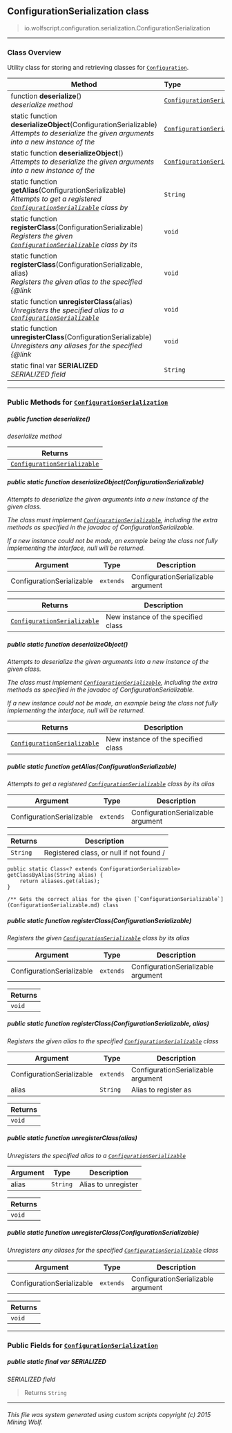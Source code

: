 ## ConfigurationSerialization __class__

>io.wolfscript.configuration.serialization.ConfigurationSerialization

---

### Class Overview

Utility class for storing and retrieving classes for [`Configuration`](../Configuration.md).

Method | Type   
--- | :--- 
 function __deserialize__() <br> _deserialize method_ | [`ConfigurationSerializable`](ConfigurationSerializable.md)
static function __deserializeObject__(ConfigurationSerializable) <br> _Attempts to deserialize the given arguments into a new instance of the_ | [`ConfigurationSerializable`](ConfigurationSerializable.md)
static function __deserializeObject__() <br> _Attempts to deserialize the given arguments into a new instance of the_ | [`ConfigurationSerializable`](ConfigurationSerializable.md)
static function __getAlias__(ConfigurationSerializable) <br> _Attempts to get a registered [`ConfigurationSerializable`](ConfigurationSerializable.md) class by_ | `String`
static function __registerClass__(ConfigurationSerializable) <br> _Registers the given [`ConfigurationSerializable`](ConfigurationSerializable.md) class by its_ | `void`
static function __registerClass__(ConfigurationSerializable, alias) <br> _Registers the given alias to the specified {@link_ | `void`
static function __unregisterClass__(alias) <br> _Unregisters the specified alias to a [`ConfigurationSerializable`](ConfigurationSerializable.md)_ | `void`
static function __unregisterClass__(ConfigurationSerializable) <br> _Unregisters any aliases for the specified {@link_ | `void`
static final var __SERIALIZED__ <br> _SERIALIZED field_ | `String`



---


### Public Methods for [`ConfigurationSerialization`](ConfigurationSerialization.md)

##### <a id='deserialize'></a>public  function __deserialize__()

_deserialize method_

Returns | 
--- | 
[`ConfigurationSerializable`](ConfigurationSerializable.md) |


##### <a id='deserializeobject'></a>public static function __deserializeObject__(ConfigurationSerializable)

_Attempts to deserialize the given arguments into a new instance of the given class. <p> The class must implement [`ConfigurationSerializable`](ConfigurationSerializable.md), including the extra methods as specified in the javadoc of ConfigurationSerializable. <p> If a new instance could not be made, an example being the class not fully implementing the interface, null will be returned._

Argument | Type | Description  
--- | --- | --- 
ConfigurationSerializable | `extends` | ConfigurationSerializable argument

Returns | Description
--- | --- 
[`ConfigurationSerializable`](ConfigurationSerializable.md) | New instance of the specified class


##### <a id='deserializeobject'></a>public static function __deserializeObject__()

_Attempts to deserialize the given arguments into a new instance of the given class. <p> The class must implement [`ConfigurationSerializable`](ConfigurationSerializable.md), including the extra methods as specified in the javadoc of ConfigurationSerializable. <p> If a new instance could not be made, an example being the class not fully implementing the interface, null will be returned._

Returns | Description
--- | --- 
[`ConfigurationSerializable`](ConfigurationSerializable.md) | New instance of the specified class


##### <a id='getalias'></a>public static function __getAlias__(ConfigurationSerializable)

_Attempts to get a registered [`ConfigurationSerializable`](ConfigurationSerializable.md) class by its alias_

Argument | Type | Description  
--- | --- | --- 
ConfigurationSerializable | `extends` | ConfigurationSerializable argument

Returns | Description
--- | --- 
`String` | Registered class, or null if not found /
    public static Class<? extends ConfigurationSerializable> getClassByAlias(String alias) {
        return aliases.get(alias);
    }

    /** Gets the correct alias for the given [`ConfigurationSerializable`](ConfigurationSerializable.md) class


##### <a id='registerclass'></a>public static function __registerClass__(ConfigurationSerializable)

_Registers the given [`ConfigurationSerializable`](ConfigurationSerializable.md) class by its alias_

Argument | Type | Description  
--- | --- | --- 
ConfigurationSerializable | `extends` | ConfigurationSerializable argument

Returns | 
--- | 
`void` |


##### <a id='registerclass'></a>public static function __registerClass__(ConfigurationSerializable, alias)

_Registers the given alias to the specified [`ConfigurationSerializable`](ConfigurationSerializable.md) class_

Argument | Type | Description  
--- | --- | --- 
ConfigurationSerializable | `extends` | ConfigurationSerializable argument
alias | `String` | Alias to register as

Returns | 
--- | 
`void` |


##### <a id='unregisterclass'></a>public static function __unregisterClass__(alias)

_Unregisters the specified alias to a [`ConfigurationSerializable`](ConfigurationSerializable.md)_

Argument | Type | Description  
--- | --- | --- 
alias | `String` | Alias to unregister

Returns | 
--- | 
`void` |


##### <a id='unregisterclass'></a>public static function __unregisterClass__(ConfigurationSerializable)

_Unregisters any aliases for the specified [`ConfigurationSerializable`](ConfigurationSerializable.md) class_

Argument | Type | Description  
--- | --- | --- 
ConfigurationSerializable | `extends` | ConfigurationSerializable argument

Returns | 
--- | 
`void` |


---

### Public Fields for [`ConfigurationSerialization`](ConfigurationSerialization.md)

##### <a id='serialized'></a>public static final var __SERIALIZED__

_SERIALIZED field_

>Returns
>  `String`

---


###### This file was system generated using custom scripts copyright (c) 2015 Mining Wolf.
	

